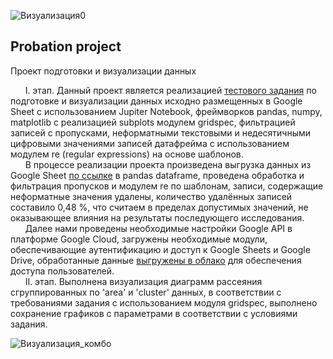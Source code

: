 ![Визуализация0](https://user-images.githubusercontent.com/96602226/231869811-1e2ff157-b957-459d-8627-6d684334fd04.png)


## Probation project
Проект подготовки и визуализации данных

&nbsp;&nbsp;&nbsp;&nbsp;&nbsp;&nbsp;I. этап. Данный проект является реализацией [тестового задания](https://docs.google.com/document/d/1QCxiYl1hNCaz8FnTdZcQYlpEvCqTAktY7HIkd9egFsc/edit?usp=sharing)
по подготовке и визуализации данных исходно размещенных в Google Sheet с использованием Jupiter Notebook, фреймворков pandas, numpy, matplotlib c реализацией subplots модулем gridspec, фильтрацией записей с пропусками, неформатными текстовыми и недесятичными цифровыми значениями записей датафрейма с использованием модулем re (regular expressions) на основе шаблонов.  
&nbsp;&nbsp;&nbsp;&nbsp;&nbsp;&nbsp;В процессе реализации проекта произведена выгрузка данных из Google Sheet [по ссылке](https://docs.google.com/spreadsheets/d/165sp-lWd1L4qWxggw25DJo_njOCvzdUjAd414NSE8co/edit?usp=sharing) в pandas dataframe, проведена обработка и фильтрация пропусков и модулем re по шаблонам, записи, содержащие неформатные значения удалены, количество удалённых записей составило 0,48 %, что считаем в пределах допустимых значений, не оказывающее влияния на результаты последующего исследования.  
&nbsp;&nbsp;&nbsp;&nbsp;&nbsp;&nbsp;Далее нами проведены необходимые настройки Google API в платформе Google Cloud, загружены необходимые модули, обеспечивающие аутентификацию и доступ к Google Sheets и 
Google Drive, обработанные данные [выгружены в облако](https://docs.google.com/spreadsheets/d/165sp-lWd1L4qWxggw25DJo_njOCvzdUjAd414NSE8co/edit?usp=sharing) для обеспечения доступа пользователей.  
&nbsp;&nbsp;&nbsp;&nbsp;&nbsp;&nbsp;II. этап. Выполнена визуализация диаграмм рассеяния сгруппированных по 'area' и 'cluster' данных, в соответствии с требованиями задания 
с использованием модуля gridspec, выполнено сохранение графиков c параметрами в соответствии с условиями задания. </p>

![Визуализация_комбо](https://user-images.githubusercontent.com/96602226/231873225-ee7c7048-888a-41c2-aaa7-b4b4ae71bfd2.jpg)
